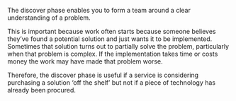 

The discover phase enables you to form a team around a clear understanding of a problem. 

This is important because work often starts because someone believes they’ve found a potential solution and just wants it to be implemented. Sometimes that solution turns out to partially solve the problem, particularly when that problem is complex. If the implementation takes time or costs money the work may have made that problem worse. 

Therefore, the discover phase is useful if a service is considering purchasing a solution ‘off the shelf’ but not if a piece of technology has already been procured.


